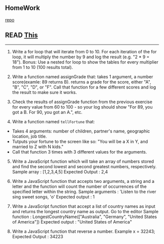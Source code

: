 ## HomeWork

[repo](https://github.com/ga-chicago/functionPractice)

##  READ [This](http://javascriptissexy.com/understand-javascripts-this-with-clarity-and-master-it/)


---

1.  Write a for loop that will iterate from 0 to 10. For each iteration of the for loop, it will multiply the number by 9 and log the result (e.g. "2 * 9 = 18").
Bonus: Use a nested for loop to show the tables for every multiplier from 1 to 10 (100 results total).

2.  Write a function named assignGrade that:
takes 1 argument, a number score(examle: 89 returns B).
returns a grade for the score, either "A", "B", "C", "D", or "F".
Call that function for a few different scores and log the result to make sure it works.

3.  Check the results of assignGrade function from the previous exercise for every value from 60 to 100 - so your log should show "For 89, you got a B. For 90, you got an A.", etc. 

4. Write a function named `tellFortune` that:

- Takes 4 arguments: number of children, partner's name, geographic location, job title.
- Tutputs your fortune to the screen like so: "You will be a X in Y, and married to Z with N kids."
- Call that function 3 times with 3 different values for the arguments.

5. Write a JavaScript function which will take an array of numbers stored and find the second lowest and second greatest numbers, respectively. 
Sample array : [1,2,3,4,5]
Expected Output : 2,4 

6. Write a JavaScript function that accepts two arguments, a string and a letter and the function will count the number of occurrences of the specified letter within the string. 
Sample arguments : 'Listen to the river sing sweet songs, 'o' 
Expected output : 1 

7.  Write a JavaScript function that accept a list of country names as input and returns the longest country name as output. Go to the editor 
Sample function : LongestCountryName(["Australia", "Germany", "United States of America"])
Expected output : "United States of America"

8.  Write a JavaScript function that reverse a number. 
Example x = 32243;
Expected Output : 34223 


